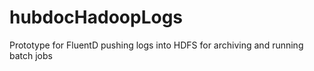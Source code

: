 # hubdocHadoopLogs
Prototype for FluentD pushing logs into HDFS for archiving and running batch jobs
